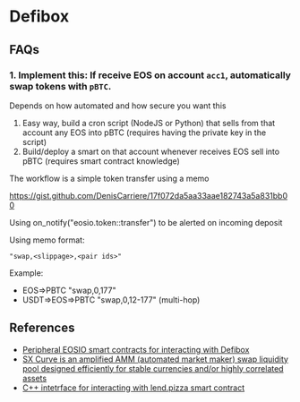 # Defibox

## FAQs
### 1. Implement this: If receive EOS on account `acc1`, automatically swap tokens with `pBTC`.
Depends on how automated and how secure you want this

1. Easy way, build a cron script (NodeJS or Python) that sells from that account any EOS into pBTC (requires having the private key in the script)
2. Build/deploy a smart on that account whenever receives EOS sell into pBTC (requires smart contract knowledge)

The workflow is a simple token transfer using a memo

https://gist.github.com/DenisCarriere/17f072da5aa33aae182743a5a831bb00

Using on_notify("eosio.token::transfer") to be alerted on incoming deposit

Using memo format:

`"swap,<slippage>,<pair ids>"`

Example:

- EOS=>PBTC "swap,0,177"
- USDT=>EOS=>PBTC "swap,0,12-177" (multi-hop)

## References
* [Peripheral EOSIO smart contracts for interacting with Defibox](https://github.com/stableex/sx.defibox)
* [SX Curve is an amplified AMM (automated market maker) swap liquidity pool designed efficiently for stable currencies and/or highly correlated assets](https://github.com/stableex/sx.curve)
* [C++ intetrface for interacting with lend.pizza smart contract](https://github.com/stableex/sx.pizzalend)
